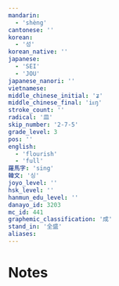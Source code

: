 ```yaml
---
mandarin:
  - 'shèng'
cantonese: ''
korean:
  - '성'
korean_native: ''
japanese:
  - 'SEI'
  - 'JOU'
japanese_nanori: ''
vietnamese:
middle_chinese_initial: 'ʑ'
middle_chinese_final: 'iᴇŋ'
stroke_count: ''
radical: '皿'
skip_number: '2-7-5'
grade_level: 3
pos: ''
english:
  - 'flourish'
  - 'full'
羅馬字: 'sing'
韓文: '싱'
joyo_level: ''
hsk_level: ''
hanmun_edu_level: ''
danayo_id: 3203
mc_id: 441
graphemic_classification: '成'
stand_in: '全盛'
aliases:
---
```


# Notes
